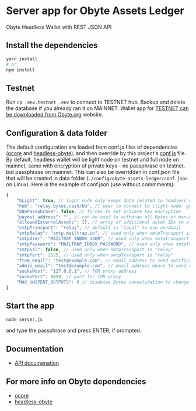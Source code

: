 # Server app for Obyte Assets Ledger

Obyte Headless Wallet with REST JSON API

## Install the dependencies
```bash
yarn install
# or
npm install
```
## Testnet
Run `cp .env.testnet .env` to connect to TESTNET hub. Backup and delete the database if you already ran it on MAINNET. Wallet app for [TESTNET can be downloaded from Obyte.org](https://obyte.org/testnet) website.

## Configuration & data folder
The default configuration are loaded from conf.js files of dependencies ([ocore](https://github.com/byteball/ocore/blob/master/conf.js) and [headless-obyte](https://github.com/byteball/headless-obyte/blob/master/conf.js)), and then override by this project's [conf.js](./conf.js) file. By default, headless wallet will be light node on testnet and full node on mainnet, same with encryption of private keys - no passphrase on testnet, but passphrase on mainnet. This can also be overridden in conf.json file that will be created in data folder (`./config/obyte-assets-ledger/conf.json` on Linux). Here is the example of conf.json (use without commments):
```javascript
{
	"bLight": true, // light node only keeps data related to headless wallet, full node gets all data and is faster
	"hub": "relay.bytes.cash/bb", // peer to connect to (light node: gets data from, full node: finds initial peers from)
	"bNoPassphrase": false, // forces to set private key encryption
	"payout_address": "", // can be used to withdraw all Bytes or manually consolidate Bytes to 1st address (if empty)
	"allowedExternalAssets": [], // array of additional asset IDs to allow to be moves between accounts
	"smtpTransport": "relay", // default is "local" to use sendmail
	"smtpRelay": "smtp.mailtrap.io", // used only when smtpTransport is "relay"
	"smtpUser": "MAILTRAP_INBOX_USER", // used only when smtpTransport is "relay"
	"smtpPassword": "MAILTRAP_INBOX_PASSWORD", // used only when smtpTransport is "relay"
	"smtpSsl": false, // used only when smtpTransport is "relay"
	"smtpPort": 2525, // used only when smtpTransport is "relay"
	"from_email": "test@example.com", // email address to send notification from
	"admin_email": "test@example.com", // email address where to send check_daemon.js notifications
	"socksHost": "127.0.0.1", // TOR proxy address
	"socksPort": 9050, // port for TOR proxy
	"MAX_UNSPENT_OUTPUTS": 0 // disables Bytes consolidation to change address (default: 100)
}
```


## Start the app
```bash
node server.js
```
and type the passphrase and press ENTER, if prompted.

## Documentation
* [API documenation](https://natalie-seltzer.gitbook.io/obytetokens/)


## For more info on Obyte dependencies
* [ocore](https://github.com/byteball/ocore/blob/master/README.md)
* [headless-obyte](https://github.com/byteball/headless-obyte/blob/master/README.md)